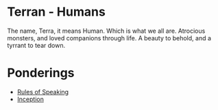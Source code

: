 Terran - Humans
====

The name, Terra, it means Human. Which is what we all are. 
Atrocious monsters, and loved companions through life.
A beauty to behold, and a tyrrant to tear down.

# Ponderings
* [Rules of Speaking](/blog/rules_of_speaking)
* [Inception](/blog/inception)

